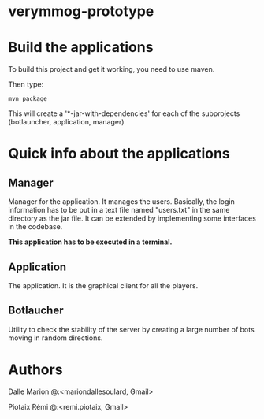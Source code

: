 verymmog-prototype
==================

# Build the applications
To build this project and get it working, you need to use maven.

Then type:
```
mvn package
```

This will create a '*-jar-with-dependencies' for each of the subprojects (botlauncher, application, manager)

# Quick info about the applications

## Manager

Manager for the application. It manages the users. Basically, the login information has to be put in a text file named "users.txt" in the same directory as the jar file.
It can be extended by implementing some interfaces in the codebase.

__This application has to be executed in a terminal.__

## Application

The application. It is the graphical client for all the players.

## Botlaucher

Utility to check the stability of the server by creating a large number of bots moving in random directions.

# Authors

Dalle Marion @:<mariondallesoulard, Gmail>

Piotaix Rémi @:<remi.piotaix, Gmail>
